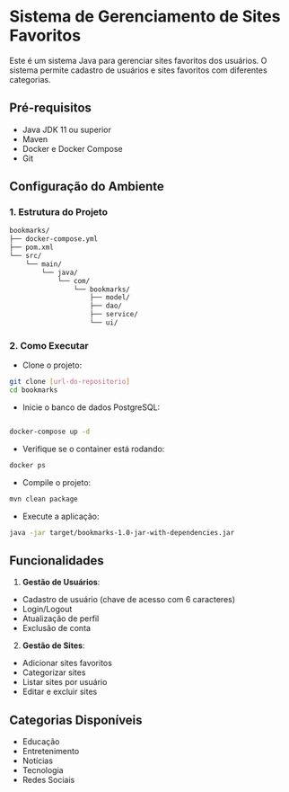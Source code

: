 # Sistema de Gerenciamento de Sites Favoritos

Este é um sistema Java para gerenciar sites favoritos dos usuários. O sistema permite cadastro de usuários e sites favoritos com diferentes categorias.

## Pré-requisitos

- Java JDK 11 ou superior
- Maven
- Docker e Docker Compose
- Git

## Configuração do Ambiente

### 1. Estrutura do Projeto

```bash
bookmarks/
├── docker-compose.yml
├── pom.xml
└── src/
    └── main/
        └── java/
            └── com/
                └── bookmarks/
                    ├── model/
                    ├── dao/
                    ├── service/
                    └── ui/
```

### 2. Como Executar

- Clone o projeto:
```bash
git clone [url-do-repositorio]
cd bookmarks
```

- Inicie o banco de dados PostgreSQL:
```bash

docker-compose up -d
```

- Verifique se o container está rodando:
```bash
docker ps
```

- Compile o projeto:
```bash
mvn clean package
```

- Execute a aplicação:
```bash
java -jar target/bookmarks-1.0-jar-with-dependencies.jar
```

## Funcionalidades

1. **Gestão de Usuários**:
  * Cadastro de usuário (chave de acesso com 6 caracteres)
  * Login/Logout
  * Atualização de perfil
  * Exclusão de conta

2. **Gestão de Sites**:
  * Adicionar sites favoritos
  * Categorizar sites
  * Listar sites por usuário
  * Editar e excluir sites

## Categorias Disponíveis
* Educação
* Entretenimento
* Notícias
* Tecnologia
* Redes Sociais
